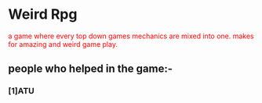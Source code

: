 # Weird Rpg

<p>a game where every top down games mechanics are mixed into one. 
makes for amazing and weird game play.</p>
<style>
  p{
    color: red;
  }
</style>


<h2>people who helped in the game:-</h2>          
<h3>[1]ATU</h3>